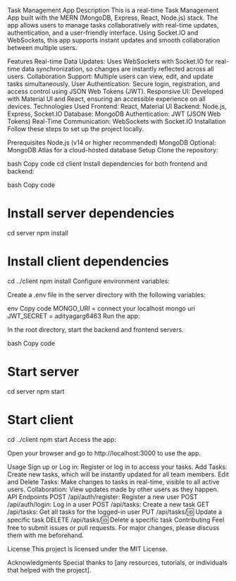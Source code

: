 Task Management App
Description
This is a real-time Task Management App built with the MERN (MongoDB, Express, React, Node.js) stack. The app allows users to manage tasks collaboratively with real-time updates, authentication, and a user-friendly interface. Using Socket.IO and WebSockets, this app supports instant updates and smooth collaboration between multiple users.

Features
Real-time Data Updates: Uses WebSockets with Socket.IO for real-time data synchronization, so changes are instantly reflected across all users.
Collaboration Support: Multiple users can view, edit, and update tasks simultaneously.
User Authentication: Secure login, registration, and access control using JSON Web Tokens (JWT).
Responsive UI: Developed with Material UI and React, ensuring an accessible experience on all devices.
Technologies Used
Frontend: React, Material UI
Backend: Node.js, Express, Socket.IO
Database: MongoDB
Authentication: JWT (JSON Web Tokens)
Real-Time Communication: WebSockets with Socket.IO
Installation
Follow these steps to set up the project locally.

Prerequisites
Node.js (v14 or higher recommended)
MongoDB
Optional: MongoDB Atlas for a cloud-hosted database
Setup
Clone the repository:

bash
Copy code
cd client
Install dependencies for both frontend and backend:

bash
Copy code
# Install server dependencies
cd server
npm install

# Install client dependencies
cd ../client
npm install
Configure environment variables:

Create a .env file in the server directory with the following variables:

env
Copy code
MONGO_URI = connect your localhost mongo uri
JWT_SECRET = adityagarg6463
Run the app:

In the root directory, start the backend and frontend servers.

bash
Copy code
# Start server
cd server
npm start

# Start client
cd ../client
npm start
Access the app:

Open your browser and go to http://localhost:3000 to use the app.

Usage
Sign up or Log in: Register or log in to access your tasks.
Add Tasks: Create new tasks, which will be instantly updated for all team members.
Edit and Delete Tasks: Make changes to tasks in real-time, visible to all active users.
Collaboration: View updates made by other users as they happen.
API Endpoints
POST /api/auth/register: Register a new user
POST /api/auth/login: Log in a user
POST /api/tasks: Create a new task
GET /api/tasks: Get all tasks for the logged-in user
PUT /api/tasks/:id: Update a specific task
DELETE /api/tasks/:id: Delete a specific task
Contributing
Feel free to submit issues or pull requests. For major changes, please discuss them with me beforehand.

License
This project is licensed under the MIT License.

Acknowledgments
Special thanks to [any resources, tutorials, or individuals that helped with the project].

